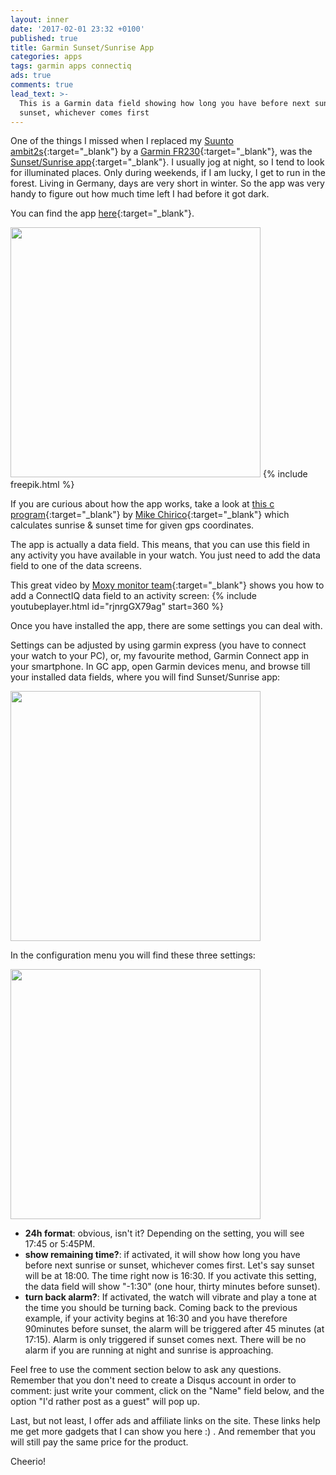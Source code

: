 ```yaml
---
layout: inner
date: '2017-02-01 23:32 +0100'
published: true
title: Garmin Sunset/Sunrise App
categories: apps
tags: garmin apps connectiq
ads: true
comments: true
lead_text: >-
  This is a Garmin data field showing how long you have before next sunrise or
  sunset, whichever comes first
---
```


One of the things I missed when I replaced my [Suunto ambit2s](http://a-fwd.com/es=danpinblo01-21&it=danpinblo03-21&fr=blodedanpin0d-21&de=danpinblo0d-21&uk=danpinblo-21&com=danpinblo-21&e=RR3Mjl7n30G6nQDUx3AT7&asin-com=B00C3REKUE){:target="_blank"} by a [Garmin FR230](http://a-fwd.com/es=danpinblo01-21&it=danpinblo03-21&fr=blodedanpin0d-21&de=danpinblo0d-21&uk=danpinblo-21&com=danpinblo-21&e=RR3Mjl7n30G6nQDUx3AT7&asin-com=B016PAPI3W){:target="_blank"}, was the [Sunset/Sunrise app](http://www.movescount.com/apps/app10000003-SunriseSunset){:target="_blank"}. 
I usually jog at night, so I tend to look for illuminated places. Only during weekends, if I am lucky, I get to run in the forest. 
Living in Germany, days are very short in winter. So the app was very handy to figure out how much time left I had before it got dark. 

You can find the app [here](https://apps.garmin.com/es-ES/apps/d4253bb4-1aaf-4538-be8f-5e2e864708ea#0){:target="_blank"}. 

<img src="{{site.baseurl}}/images/sunset (2).png" width="400">
{% include freepik.html %}


If you are curious about how the app works, take a look at [this c program](http://souptonuts.sourceforge.net/code/sunrise.c.html){:target="_blank"}  by [Mike Chirico](http://souptonuts.sourceforge.net/){:target="_blank"} which calculates sunrise & sunset time for given gps coordinates. 

The app is actually a data field. This means, that you can use this field in any activity you have available in your watch. You just need to add the data field to one of the data screens.

This great video by [Moxy monitor team](http://www.moxymonitor.com/){:target="_blank"} shows you how to add a ConnectIQ data field to an activity screen:
{% include youtubeplayer.html id="rjnrgGX79ag" start=360 %}

Once you have installed the app, there are some settings you can deal with. 

Settings can be adjusted by using garmin express (you have to connect your watch to your PC), or, my favourite method, Garmin Connect app in your smartphone. 
In GC app, open Garmin devices menu, and browse till your installed data fields, where you will find Sunset/Sunrise app:

<img src="{{{site.baseurl}}/images/Screenshot_2017-01-31-05-36-10.png" width="400">

In the configuration menu you will find these three settings:

<img src="{{{site.baseurl}}/images/Screenshot_2017-01-31-05-36-22.png" width="400">


+ **24h format**: obvious, isn't it? Depending on the setting, you will see 17:45 or 5:45PM. 
+ **show remaining time?**: if activated, it will show how long you have before next sunrise or sunset, whichever comes first.  Let's say sunset will be at 18:00. The time right now is 16:30. If you activate this setting, the data field will show "-1:30" (one hour, thirty minutes before sunset). 
+ **turn back alarm?**: If activated, the watch will vibrate and play a tone at the time you should be turning back. Coming back to the previous example, if your activity begins at 16:30 and you have therefore 90minutes before sunset, the alarm will be triggered after 45 minutes (at 17:15). Alarm is only triggered if sunset comes next. There will be no alarm if you are running at night and sunrise is approaching. 


Feel free to use the comment section below to ask any questions. 
Remember that you don't need to create a Disqus account in order to comment: just write your comment, click on the "Name" field below, and the option "I'd rather post as a guest" will pop up.

Last, but not least, I offer ads and affiliate links on the site. These links help me get more gadgets that I can show you here :) . And remember that you will still pay the same price for the product. 

Cheerio!
